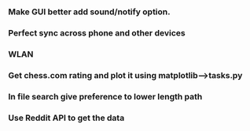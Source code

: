 <h3>Make GUI better add sound/notify option.</h3>
<h3>Perfect sync across phone and other devices</h3>
<h3>WLAN</h3>
<h3>Get chess.com rating and plot it using matplotlib-->tasks.py</h3>
<h3>In file search give preference to lower length path</h3>
<h3>Use Reddit API to get the data</h3>
